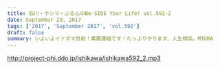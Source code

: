 ```yaml
---
title: 石川・ホンマ・ぶるんのBe-SIDE Your Life! vol.592-2
date: September 29, 2017
tags: ['2017', 'September 2017', 'vol.592']
draft: false
summary: いよいよイナズマ目前！業務連絡です！たっぷりやります、人生相談。MIURA
---
```


http://project-phi.ddo.jp/ishikawa/ishikawa592_2.mp3